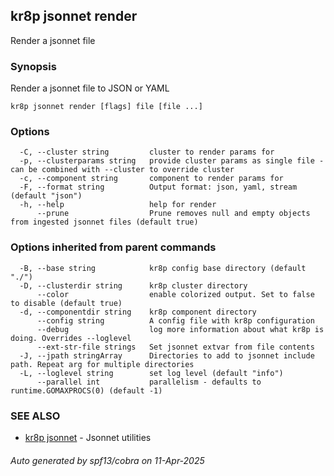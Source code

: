 ## kr8p jsonnet render

Render a jsonnet file

### Synopsis

Render a jsonnet file to JSON or YAML

```
kr8p jsonnet render [flags] file [file ...]
```

### Options

```
  -C, --cluster string         cluster to render params for
  -p, --clusterparams string   provide cluster params as single file - can be combined with --cluster to override cluster
  -c, --component string       component to render params for
  -F, --format string          Output format: json, yaml, stream (default "json")
  -h, --help                   help for render
      --prune                  Prune removes null and empty objects from ingested jsonnet files (default true)
```

### Options inherited from parent commands

```
  -B, --base string            kr8p config base directory (default "./")
  -D, --clusterdir string      kr8p cluster directory
      --color                  enable colorized output. Set to false to disable (default true)
  -d, --componentdir string    kr8p component directory
      --config string          A config file with kr8p configuration
      --debug                  log more information about what kr8p is doing. Overrides --loglevel
      --ext-str-file strings   Set jsonnet extvar from file contents
  -J, --jpath stringArray      Directories to add to jsonnet include path. Repeat arg for multiple directories
  -L, --loglevel string        set log level (default "info")
      --parallel int           parallelism - defaults to runtime.GOMAXPROCS(0) (default -1)
```

### SEE ALSO

* [kr8p jsonnet](kr8p_jsonnet.md)	 - Jsonnet utilities

###### Auto generated by spf13/cobra on 11-Apr-2025
